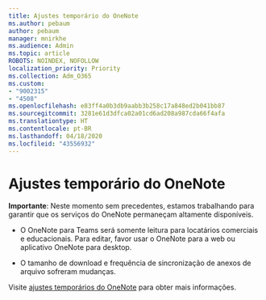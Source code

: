 ```yaml
---
title: Ajustes temporário do OneNote
ms.author: pebaum
author: pebaum
manager: mnirkhe
ms.audience: Admin
ms.topic: article
ROBOTS: NOINDEX, NOFOLLOW
localization_priority: Priority
ms.collection: Adm_O365
ms.custom:
- "9002315"
- "4508"
ms.openlocfilehash: e83ff4a0b3db9aabb3b258c17a848ed2b041bb87
ms.sourcegitcommit: 3281e61d3dfca02a01cd6ad208a987cda66f4afa
ms.translationtype: HT
ms.contentlocale: pt-BR
ms.lasthandoff: 04/18/2020
ms.locfileid: "43556932"
---
```

# <a name="onenote-temporary-adjustments"></a>Ajustes temporário do OneNote

**Importante**: Neste momento sem precedentes, estamos trabalhando para garantir que os serviços do OneNote permaneçam altamente disponíveis.

- O OneNote para Teams será somente leitura para locatários comerciais e educacionais. Para editar, favor usar o OneNote para a web ou aplicativo OneNote para desktop.

- O tamanho de download e frequência de sincronização de anexos de arquivo sofreram mudanças.

Visite [ajustes temporários do OneNote](https://techcommunity.microsoft.com/t5/onenote-service-updates/awareness-of-temporary-adjustments-in-microsoft-onenote/m-p/1248100) para obter mais informações.
